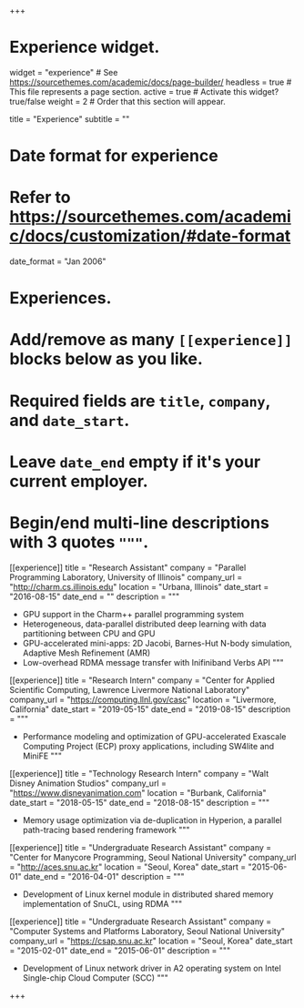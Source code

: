 +++
# Experience widget.
widget = "experience"  # See https://sourcethemes.com/academic/docs/page-builder/
headless = true  # This file represents a page section.
active = true  # Activate this widget? true/false
weight = 2  # Order that this section will appear.

title = "Experience"
subtitle = ""

# Date format for experience
#   Refer to https://sourcethemes.com/academic/docs/customization/#date-format
date_format = "Jan 2006"

# Experiences.
#   Add/remove as many `[[experience]]` blocks below as you like.
#   Required fields are `title`, `company`, and `date_start`.
#   Leave `date_end` empty if it's your current employer.
#   Begin/end multi-line descriptions with 3 quotes `"""`.
[[experience]]
  title = "Research Assistant"
  company = "Parallel Programming Laboratory, University of Illinois"
  company_url = "http://charm.cs.illinois.edu"
  location = "Urbana, Illinois"
  date_start = "2016-08-15"
  date_end = ""
  description = """

  * GPU support in the Charm++ parallel programming system
  * Heterogeneous, data-parallel distributed deep learning with data partitioning between CPU and GPU
  * GPU-accelerated mini-apps: 2D Jacobi, Barnes-Hut N-body simulation, Adaptive Mesh Refinement (AMR)
  * Low-overhead RDMA message transfer with Inifiniband Verbs API
  """

[[experience]]
  title = "Research Intern"
  company = "Center for Applied Scientific Computing, Lawrence Livermore National Laboratory"
  company_url = "https://computing.llnl.gov/casc"
  location = "Livermore, California"
  date_start = "2019-05-15"
  date_end = "2019-08-15"
  description = """

  * Performance modeling and optimization of GPU-accelerated Exascale Computing Project (ECP) proxy applications, including SW4lite and MiniFE
  """

[[experience]]
  title = "Technology Research Intern"
  company = "Walt Disney Animation Studios"
  company_url = "https://www.disneyanimation.com"
  location = "Burbank, California"
  date_start = "2018-05-15"
  date_end = "2018-08-15"
  description = """

  * Memory usage optimization via de-duplication in Hyperion, a parallel path-tracing based rendering framework
  """

[[experience]]
  title = "Undergraduate Research Assistant"
  company = "Center for Manycore Programming, Seoul National University"
  company_url = "http://aces.snu.ac.kr"
  location = "Seoul, Korea"
  date_start = "2015-06-01"
  date_end = "2016-04-01"
  description = """

  * Development of Linux kernel module in distributed shared memory implementation of SnuCL, using RDMA
  """

[[experience]]
  title = "Undergraduate Research Assistant"
  company = "Computer Systems and Platforms Laboratory, Seoul National University"
  company_url = "https://csap.snu.ac.kr"
  location = "Seoul, Korea"
  date_start = "2015-02-01"
  date_end = "2015-06-01"
  description = """

  * Development of Linux network driver in A2 operating system on Intel Single-chip Cloud Computer (SCC)
  """

+++
